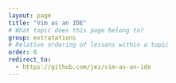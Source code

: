 ```yaml
---
layout: page
title: "Vim as an IDE"
# What topic does this page belong to?
group: extratations
# Relative ordering of lessons within a topic
order: 6
redirect_to:
  - https://github.com/jez/vim-as-an-ide
---
```

